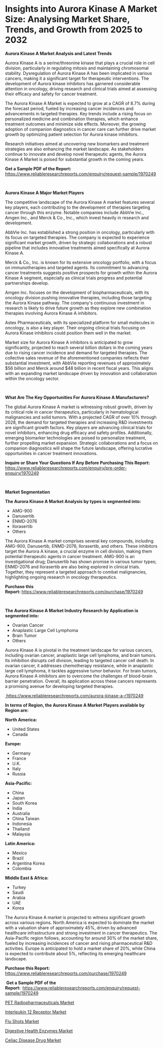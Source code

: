 <p><h1>Insights into Aurora Kinase A Market Size: Analysing Market Share, Trends, and Growth from 2025 to 2032</h1></p><p><strong>Aurora Kinase A Market Analysis and Latest Trends</strong></p>
<p><p>Aurora Kinase A is a serine/threonine kinase that plays a crucial role in cell division, particularly in regulating mitosis and maintaining chromosomal stability. Dysregulation of Aurora Kinase A has been implicated in various cancers, making it a significant target for therapeutic interventions. The development of Aurora kinase inhibitors has garnered considerable attention in oncology, driving research and clinical trials aimed at assessing their efficacy and safety for cancer treatment.</p><p>The Aurora Kinase A Market is expected to grow at a CAGR of 8.7% during the forecast period, fueled by increasing cancer incidences and advancements in targeted therapies. Key trends include a rising focus on personalized medicine and combination therapies, which enhance treatment outcomes and minimize side effects. Moreover, the growing adoption of companion diagnostics in cancer care can further drive market growth by optimizing patient selection for Aurora kinase inhibitors. </p><p>Research initiatives aimed at uncovering new biomarkers and treatment strategies are also enhancing the market landscape. As stakeholders continue to innovate and develop novel therapeutic agents, the Aurora Kinase A Market is poised for substantial growth in the coming years.</p></p>
<p><strong>Get a Sample PDF of the Report:&nbsp;</strong> <a href="https://www.reliableresearchreports.com/enquiry/request-sample/1970249?utm_campaign=16&utm_medium=2&utm_source=Github&utm_content=ia&utm_term=08032025&utm_id=aurora-kinase-a">https://www.reliableresearchreports.com/enquiry/request-sample/1970249</a></p>
<p>&nbsp;</p>
<p><strong>Aurora Kinase A Major Market Players</strong></p>
<p><p>The competitive landscape of the Aurora Kinase A market features several key players, each contributing to the development of therapies targeting cancer through this enzyme. Notable companies include AbbVie Inc., Amgen Inc., and Merck & Co., Inc., which invest heavily in research and development.</p><p>AbbVie Inc. has established a strong position in oncology, particularly with its focus on targeted therapies. The company is expected to experience significant market growth, driven by strategic collaborations and a robust pipeline that includes innovative treatments aimed specifically at Aurora Kinase A.</p><p>Merck & Co., Inc. is known for its extensive oncology portfolio, with a focus on immunotherapies and targeted agents. Its commitment to advancing cancer treatments suggests positive prospects for growth within the Aurora Kinase A segment, especially as clinical trials progress and potential partnerships develop.</p><p>Amgen Inc. focuses on the development of biopharmaceuticals, with its oncology division pushing innovative therapies, including those targeting the Aurora Kinase pathway. The company's continuous investment in research is likely to drive future growth as they explore new combination therapies involving Aurora Kinase A inhibitors.</p><p>Astex Pharmaceuticals, with its specialized platform for small molecules in oncology, is also a key player. Their ongoing clinical trials focusing on Aurora Kinase inhibitors could position them well in the market.</p><p>Market size for Aurora Kinase A inhibitors is anticipated to grow significantly, projected to reach several billion dollars in the coming years due to rising cancer incidence and demand for targeted therapies. The collective sales revenue of the aforementioned companies reflects their substantial investment, with AbbVie reporting revenues of approximately $56 billion and Merck around $48 billion in recent fiscal years. This aligns with an expanding market landscape driven by innovation and collaboration within the oncology sector.</p></p>
<p>&nbsp;</p>
<p><strong>What Are The Key Opportunities For Aurora Kinase A Manufacturers?</strong></p>
<p><p>The global Aurora Kinase A market is witnessing robust growth, driven by its critical role in cancer therapeutics, particularly in hematological malignancies and solid tumors. With a projected CAGR of over 10% through 2028, the demand for targeted therapies and increasing R&D investments are significant growth factors. Key players are advancing clinical trials for novel inhibitors, enhancing drug efficacy and safety profiles. Additionally, emerging biomarker technologies are poised to personalize treatment, further propelling market expansion. Strategic collaborations and a focus on companion diagnostics will shape the future landscape, offering lucrative opportunities in cancer treatment innovations.</p></p>
<p><strong>Inquire or Share Your Questions If Any Before Purchasing This Report:</strong> <a href="https://www.reliableresearchreports.com/enquiry/pre-order-enquiry/1970249?utm_campaign=16&utm_medium=2&utm_source=Github&utm_content=ia&utm_term=08032025&utm_id=aurora-kinase-a">https://www.reliableresearchreports.com/enquiry/pre-order-enquiry/1970249</a></p>
<p>&nbsp;</p>
<p><strong>Market Segmentation</strong></p>
<p><strong>The Aurora Kinase A Market Analysis by types is segmented into:</strong></p>
<p><ul><li>AMG-900</li><li>Danusertib</li><li>ENMD-2076</li><li>Ilorasertib</li><li>Others</li></ul></p>
<p><p>The Aurora Kinase A market comprises several key compounds, including AMG-900, Danusertib, ENMD-2076, Ilorasertib, and others. These inhibitors target the Aurora A kinase, a crucial enzyme in cell division, making them potential therapeutic agents in cancer treatment. AMG-900 is an investigational drug; Danusertib has shown promise in various tumor types; ENMD-2076 and Ilorasertib are also being explored in clinical trials. Together, they represent a targeted approach to combat malignancies, highlighting ongoing research in oncology therapeutics.</p></p>
<p><strong>Purchase this Report:&nbsp;</strong><a href="https://www.reliableresearchreports.com/purchase/1970249?utm_campaign=16&utm_medium=2&utm_source=Github&utm_content=ia&utm_term=08032025&utm_id=aurora-kinase-a">https://www.reliableresearchreports.com/purchase/1970249</a></p>
<p>&nbsp;</p>
<p><strong>The Aurora Kinase A Market Industry Research by Application is segmented into:</strong></p>
<p><ul><li>Ovarian Cancer</li><li>Anaplastic Large Cell Lymphoma</li><li>Brain Tumor</li><li>Others</li></ul></p>
<p><p>Aurora Kinase A is pivotal in the treatment landscape for various cancers, including ovarian cancer, anaplastic large cell lymphoma, and brain tumors. Its inhibition disrupts cell division, leading to targeted cancer cell death. In ovarian cancer, it addresses chemotherapy resistance, while in anaplastic large cell lymphoma, it tackles aggressive tumor behavior. For brain tumors, Aurora Kinase A inhibitors aim to overcome the challenges of blood-brain barrier penetration. Overall, its application across these cancers represents a promising avenue for developing targeted therapies.</p></p>
<p><a href="https://www.reliableresearchreports.com/aurora-kinase-a-r1970249?utm_campaign=16&utm_medium=2&utm_source=Github&utm_content=ia&utm_term=08032025&utm_id=aurora-kinase-a">&nbsp;https://www.reliableresearchreports.com/aurora-kinase-a-r1970249</a></p>
<p><strong>In terms of Region, the Aurora Kinase A Market Players available by Region are:</strong></p>
<p>
    <p> <strong> North America: </strong>
        <ul>
            <li>United States</li>
            <li>Canada</li>
        </ul>
        </p> 
    <p> <strong> Europe: </strong>
        <ul>
            <li>Germany</li>
            <li>France</li>
            <li>U.K.</li>
            <li>Italy</li>
            <li>Russia</li>
        </ul>
        </p> 
    <p> <strong> Asia-Pacific: </strong>
        <ul>
            <li>China</li>
            <li>Japan</li>
            <li>South Korea</li>
            <li>India</li>
            <li>Australia</li>
            <li>China Taiwan</li>
            <li>Indonesia</li>
            <li>Thailand</li>
            <li>Malaysia</li>
        </ul>
        </p> 
    <p> <strong> Latin America: </strong>
        <ul>
            <li>Mexico</li>
            <li>Brazil</li>
            <li>Argentina Korea</li>
            <li>Colombia</li>
        </ul>
        </p> 
    <p> <strong> Middle East & Africa: </strong>
        <ul>
            <li>Turkey</li>
            <li>Saudi</li>
            <li>Arabia</li>
            <li>UAE</li>
            <li>Korea</li>
        </ul>
    </p>
    </p>
<p><p>The Aurora Kinase A market is projected to witness significant growth across various regions. North America is expected to dominate the market with a valuation share of approximately 45%, driven by advanced healthcare infrastructure and strong investment in cancer therapeutics. The Asia-Pacific region follows, accounting for around 30% of the market share, fueled by increasing incidences of cancer and rising pharmaceutical R&D activities. Europe is anticipated to hold a market share of 20%, while China is expected to contribute about 5%, reflecting its emerging healthcare landscape.</p></p>
<p><strong>Purchase this Report: </strong><a href="https://www.reliableresearchreports.com/purchase/1970249?utm_campaign=16&utm_medium=2&utm_source=Github&utm_content=ia&utm_term=08032025&utm_id=aurora-kinase-a">https://www.reliableresearchreports.com/purchase/1970249</a></p>
<p>&nbsp;<strong>Get a Sample PDF of the Report:&nbsp;&nbsp;</strong><a href="https://www.reliableresearchreports.com/enquiry/request-sample/1970249?utm_campaign=16&utm_medium=2&utm_source=Github&utm_content=ia&utm_term=08032025&utm_id=aurora-kinase-a">https://www.reliableresearchreports.com/enquiry/request-sample/1970249</a></p>
<p><strong></strong></p>
<p><p><a href="https://github.com/welidaeisya/Market-Research-Report-List-1/blob/main/pet-radiopharmaceuticals-market.md?utm_campaign=16&utm_medium=2&utm_source=Github&utm_content=ia&utm_term=08032025&utm_id=aurora-kinase-a">PET Radiopharmaceuticals Market</a></p><p><a href="https://github.com/peggiputra7o/Market-Research-Report-List-1/blob/main/interleukin-12-receptor-market.md?utm_campaign=16&utm_medium=2&utm_source=Github&utm_content=ia&utm_term=08032025&utm_id=aurora-kinase-a">Interleukin 12 Receptor Market</a></p><p><a href="https://github.com/anesimazikpd/Market-Research-Report-List-1/blob/main/flu-shots-market.md?utm_campaign=16&utm_medium=2&utm_source=Github&utm_content=ia&utm_term=08032025&utm_id=aurora-kinase-a">Flu Shots Market</a></p><p><a href="https://github.com/donsonjupa/Market-Research-Report-List-1/blob/main/digestive-health-enzymes-market.md?utm_campaign=16&utm_medium=2&utm_source=Github&utm_content=ia&utm_term=08032025&utm_id=aurora-kinase-a">Digestive Health Enzymes Market</a></p><p><a href="https://github.com/tafuaraasswn/Market-Research-Report-List-1/blob/main/celiac-disease-drug-market.md?utm_campaign=16&utm_medium=2&utm_source=Github&utm_content=ia&utm_term=08032025&utm_id=aurora-kinase-a">Celiac Disease Drug Market</a></p></p>